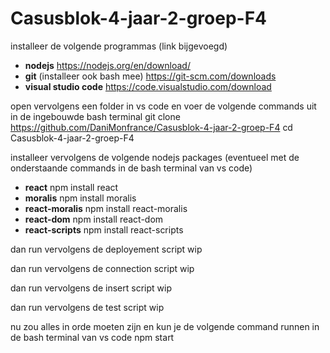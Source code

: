 # Casusblok-4-jaar-2-groep-F4

installeer de volgende programmas (link bijgevoegd)
- **nodejs**
    https://nodejs.org/en/download/ 
- **git** (installeer ook bash mee)
    https://git-scm.com/downloads
- **visual studio code**
    https://code.visualstudio.com/download

open vervolgens een folder in vs code en voer de volgende commands uit in de ingebouwde bash terminal
    git clone https://github.com/DaniMonfrance/Casusblok-4-jaar-2-groep-F4
    cd Casusblok-4-jaar-2-groep-F4

installeer vervolgens de volgende nodejs packages (eventueel met de onderstaande commands in de bash terminal van vs code)
- **react**
    npm install react
- **moralis**
    npm install moralis
- **react-moralis**
    npm install react-moralis
- **react-dom**
    npm install react-dom
- **react-scripts**
    npm install react-scripts

dan run vervolgens de deployement script
    wip
    
dan run vervolgens de connection script
    wip

dan run vervolgens de insert script
    wip

dan run vervolgens de test script
    wip

nu zou alles in orde moeten zijn en kun je de volgende command runnen in de bash terminal van vs code
    npm start
